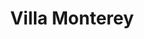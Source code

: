 ---
title: Villa Monterey
phone: (408) 365-9200
website: 
management: Village Investments
location: "San Jose"
tags: []
---